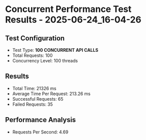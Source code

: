 # Concurrent Performance Test Results - 2025-06-24_16-04-26

## Test Configuration
- Test Type: **100 CONCURRENT API CALLS**
- Total Requests: 100
- Concurrency Level: 100 threads

## Results
- Total Time: 21326 ms
- Average Time Per Request: 213.26 ms
- Successful Requests: 65
- Failed Requests: 35

## Performance Analysis
- Requests Per Second: 4.69
